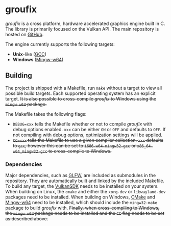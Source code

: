 # groufix

_groufix_ is a cross platform, hardware accelerated graphics engine built in C. The library is primarily focused on the Vulkan API. The main repository is hosted on [GitHub](https://github.com/Ckef/groufix).

The engine currently supports the following targets:

* __Unix__-like ([GCC](https://gcc.gnu.org/))
* __Windows__ ([Mingw-w64](http://mingw-w64.org/doku.php))

## Building

The project is shipped with a Makefile, run `make` without a target to view all possible build targets. Each supported operating system has an explicit target. ~~It is also possible to cross-compile _groufix_ to Windows using the `mingw-w64` package.~~

The Makefile takes the following flags:

* `DEBUG=xxx` tells the Makefile whether or not to compile _groufix_ with debug options enabled. `xxx` can be either `ON` or `OFF` and defaults to `OFF`. If not compiling with debug options, optimization settings will be applied.
* ~~`CC=xxx` tells the Makefile to use a given compiler collection. `xxx` defaults to `gcc`, however this can be set to `i686-w64-mingw32-gcc` or `x86_64-w64_mingw32-gcc` to cross-compile to Windows.~~

### Dependencies

Major dependencies, such as [GLFW](https://www.glfw.org/), are included as submodules in the repository. They are automatically built and linked by the included Makefile. To build any target, the [VulkanSDK](https://vulkan.lunarg.com/sdk/home) needs to be installed on your system. When building on Linux, the `cmake` and either the `xorg-dev` or `libwayland-dev` packages need to be installed. When building on Windows, [CMake](https://cmake.org/) and [Mingw-w64](http://mingw-w64.org/doku.php) need to be installed, which should include the `mingw32-make` package to build _groufix_ with. ~~Finally, when cross-compiling to Windows, the `mingw-w64` package needs to be installed and the `CC` flag needs to be set as described above.~~
